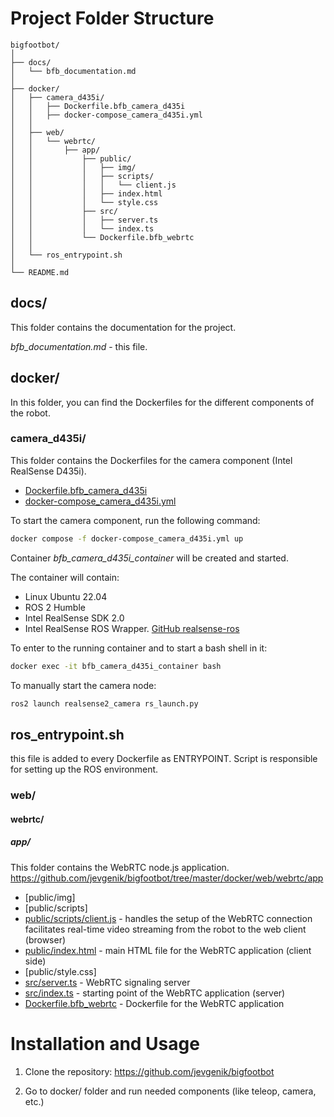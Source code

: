 # Project Folder Structure

```text 
bigfootbot/
│
├── docs/
│   └── bfb_documentation.md
│
├── docker/
│   ├── camera_d435i/
│   │   ├── Dockerfile.bfb_camera_d435i
│   │   ├── docker-compose_camera_d435i.yml
│   │
│   ├── web/
│   │   └── webrtc/
│   │       ├── app/
│   │           ├── public/
│   │           │   ├── img/
│   │           │   ├── scripts/
│   │           │   │   └── client.js
│   │           │   ├── index.html
│   │           │   └── style.css
│   │           ├── src/
│   │           │   ├── server.ts
│   │           │   └── index.ts
│   │           └── Dockerfile.bfb_webrtc
│   │
│   └── ros_entrypoint.sh
│
└── README.md
```

## docs/
This folder contains the documentation for the project.

*bfb_documentation.md* - this file.

## docker/
In this folder, you can find the Dockerfiles for the different components of the robot.


### camera_d435i/
This folder contains the Dockerfiles for the camera component (Intel RealSense D435i).

- [Dockerfile.bfb_camera_d435i](https://github.com/jevgenik/bigfootbot/blob/master/docker/camera_d435i/Dockerfile.bfb_camera_d435i)
- [docker-compose_camera_d435i.yml](https://github.com/jevgenik/bigfootbot/blob/master/docker/camera_d435i/docker-compose_camera_d435i.yml)

To start the camera component, run the following command:
```bash
docker compose -f docker-compose_camera_d435i.yml up
```

Container *bfb_camera_d435i_container* will be created and started.

The container will contain:
- Linux Ubuntu 22.04
- ROS 2 Humble
- Intel RealSense SDK 2.0
- Intel RealSense ROS Wrapper. [GitHub realsense-ros](https://github.com/IntelRealSense/realsense-ros)

To enter to the running container and to start a bash shell in it:
```bash
docker exec -it bfb_camera_d435i_container bash
```

To manually start the camera node:
```bash
ros2 launch realsense2_camera rs_launch.py
```

## ros_entrypoint.sh 
this file is added to every Dockerfile as ENTRYPOINT. Script is responsible for setting up the ROS environment.

### web/
#### webrtc/
##### app/
This folder contains the WebRTC node.js application.
https://github.com/jevgenik/bigfootbot/tree/master/docker/web/webrtc/app

- [public/img]
- [public/scripts]
- [public/scripts/client.js](https://github.com/jevgenik/bigfootbot/blob/master/docker/web/webrtc/app/public/scripts/client.js) - handles the setup of 
  the WebRTC connection facilitates real-time video streaming from the robot to the web client (browser)
- [public/index.html](https://github.com/jevgenik/bigfootbot/blob/master/docker/web/webrtc/app/public/index.html) - main HTML file for the WebRTC
  application (client side)
- [public/style.css]
- [src/server.ts](https://github.com/jevgenik/bigfootbot/blob/master/docker/web/webrtc/app/src/server.ts) - WebRTC signaling server
- [src/index.ts](https://github.com/jevgenik/bigfootbot/blob/master/docker/web/webrtc/app/src/index.ts) - starting point of the WebRTC application (server)
- [Dockerfile.bfb_webrtc](https://github.com/jevgenik/bigfootbot/blob/master/docker/web/WebRTC/Dockerfile.webrtc) - Dockerfile for the WebRTC application



# Installation and Usage

1. Clone the repository: https://github.com/jevgenik/bigfootbot

2. Go to docker/ folder and run needed components (like teleop, camera, etc.)